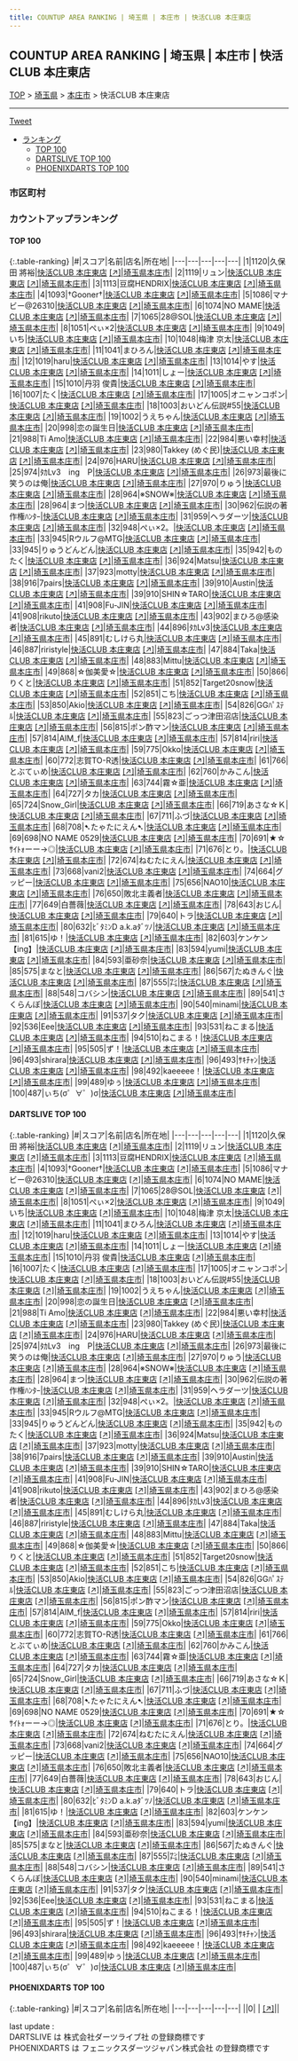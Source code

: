 ```yaml
---
title: COUNTUP AREA RANKING | 埼玉県 | 本庄市 | 快活CLUB 本庄東店
---
```

## COUNTUP AREA RANKING | 埼玉県 | 本庄市 | 快活CLUB 本庄東店

[TOP](/darts/rank/) > [埼玉県](/darts/rank/埼玉県/) > [本庄市](/darts/rank/埼玉県/本庄市/) > 快活CLUB 本庄東店

___

<a href="https://twitter.com/share?ref_src=twsrc%5Etfw" data-text="COUNTUP AREA RANKING | 埼玉県本庄市快活CLUB 本庄東店" class="twitter-share-button" data-hashtags="DARTSLIVE,PHOENIXDARTS,darts,ダーツ" data-show-count="false">Tweet</a>

* [ランキング](#カウントアップランキング)
    * [TOP 100](#top-100)
    * [DARTSLIVE TOP 100](#dartslive-top-100)
    * [PHOENIXDARTS TOP 100](#phoenixdarts-top-100)

### 市区町村

<ul>

</ul>

### カウントアップランキング

#### TOP 100



{:.table-ranking}
|#|スコア|名前|店名|所在地|
|---|---|---|---|---|
|1|1120|<span class="rank-name-dl">久保田 將裕</span>|<a href="/darts/rank/shops/b640e2c3a0dcc448fec1ae84bb28bd87.html">快活CLUB 本庄東店</a> <a href="https://search.dartslive.com/jp/shop/b640e2c3a0dcc448fec1ae84bb28bd87">[↗]</a>|<a href="/darts/rank/埼玉県/本庄市">埼玉県本庄市</a>|
|2|1119|<span class="rank-name-dl">リュン</span>|<a href="/darts/rank/shops/b640e2c3a0dcc448fec1ae84bb28bd87.html">快活CLUB 本庄東店</a> <a href="https://search.dartslive.com/jp/shop/b640e2c3a0dcc448fec1ae84bb28bd87">[↗]</a>|<a href="/darts/rank/埼玉県/本庄市">埼玉県本庄市</a>|
|3|1113|<span class="rank-name-dl">豆腐HENDRIX</span>|<a href="/darts/rank/shops/b640e2c3a0dcc448fec1ae84bb28bd87.html">快活CLUB 本庄東店</a> <a href="https://search.dartslive.com/jp/shop/b640e2c3a0dcc448fec1ae84bb28bd87">[↗]</a>|<a href="/darts/rank/埼玉県/本庄市">埼玉県本庄市</a>|
|4|1093|<span class="rank-name-dl">†Gooner†</span>|<a href="/darts/rank/shops/b640e2c3a0dcc448fec1ae84bb28bd87.html">快活CLUB 本庄東店</a> <a href="https://search.dartslive.com/jp/shop/b640e2c3a0dcc448fec1ae84bb28bd87">[↗]</a>|<a href="/darts/rank/埼玉県/本庄市">埼玉県本庄市</a>|
|5|1086|<span class="rank-name-dl">マナビー@26310</span>|<a href="/darts/rank/shops/b640e2c3a0dcc448fec1ae84bb28bd87.html">快活CLUB 本庄東店</a> <a href="https://search.dartslive.com/jp/shop/b640e2c3a0dcc448fec1ae84bb28bd87">[↗]</a>|<a href="/darts/rank/埼玉県/本庄市">埼玉県本庄市</a>|
|6|1074|<span class="rank-name-dl">NO MAME</span>|<a href="/darts/rank/shops/b640e2c3a0dcc448fec1ae84bb28bd87.html">快活CLUB 本庄東店</a> <a href="https://search.dartslive.com/jp/shop/b640e2c3a0dcc448fec1ae84bb28bd87">[↗]</a>|<a href="/darts/rank/埼玉県/本庄市">埼玉県本庄市</a>|
|7|1065|<span class="rank-name-dl">28@SOL</span>|<a href="/darts/rank/shops/b640e2c3a0dcc448fec1ae84bb28bd87.html">快活CLUB 本庄東店</a> <a href="https://search.dartslive.com/jp/shop/b640e2c3a0dcc448fec1ae84bb28bd87">[↗]</a>|<a href="/darts/rank/埼玉県/本庄市">埼玉県本庄市</a>|
|8|1051|<span class="rank-name-dl">ぺぃ×2</span>|<a href="/darts/rank/shops/b640e2c3a0dcc448fec1ae84bb28bd87.html">快活CLUB 本庄東店</a> <a href="https://search.dartslive.com/jp/shop/b640e2c3a0dcc448fec1ae84bb28bd87">[↗]</a>|<a href="/darts/rank/埼玉県/本庄市">埼玉県本庄市</a>|
|9|1049|<span class="rank-name-dl">いち</span>|<a href="/darts/rank/shops/b640e2c3a0dcc448fec1ae84bb28bd87.html">快活CLUB 本庄東店</a> <a href="https://search.dartslive.com/jp/shop/b640e2c3a0dcc448fec1ae84bb28bd87">[↗]</a>|<a href="/darts/rank/埼玉県/本庄市">埼玉県本庄市</a>|
|10|1048|<span class="rank-name-dl">梅津 京太</span>|<a href="/darts/rank/shops/b640e2c3a0dcc448fec1ae84bb28bd87.html">快活CLUB 本庄東店</a> <a href="https://search.dartslive.com/jp/shop/b640e2c3a0dcc448fec1ae84bb28bd87">[↗]</a>|<a href="/darts/rank/埼玉県/本庄市">埼玉県本庄市</a>|
|11|1041|<span class="rank-name-dl">まひろん</span>|<a href="/darts/rank/shops/b640e2c3a0dcc448fec1ae84bb28bd87.html">快活CLUB 本庄東店</a> <a href="https://search.dartslive.com/jp/shop/b640e2c3a0dcc448fec1ae84bb28bd87">[↗]</a>|<a href="/darts/rank/埼玉県/本庄市">埼玉県本庄市</a>|
|12|1019|<span class="rank-name-dl">haru</span>|<a href="/darts/rank/shops/b640e2c3a0dcc448fec1ae84bb28bd87.html">快活CLUB 本庄東店</a> <a href="https://search.dartslive.com/jp/shop/b640e2c3a0dcc448fec1ae84bb28bd87">[↗]</a>|<a href="/darts/rank/埼玉県/本庄市">埼玉県本庄市</a>|
|13|1014|<span class="rank-name-dl">やす</span>|<a href="/darts/rank/shops/b640e2c3a0dcc448fec1ae84bb28bd87.html">快活CLUB 本庄東店</a> <a href="https://search.dartslive.com/jp/shop/b640e2c3a0dcc448fec1ae84bb28bd87">[↗]</a>|<a href="/darts/rank/埼玉県/本庄市">埼玉県本庄市</a>|
|14|1011|<span class="rank-name-dl">しょー</span>|<a href="/darts/rank/shops/b640e2c3a0dcc448fec1ae84bb28bd87.html">快活CLUB 本庄東店</a> <a href="https://search.dartslive.com/jp/shop/b640e2c3a0dcc448fec1ae84bb28bd87">[↗]</a>|<a href="/darts/rank/埼玉県/本庄市">埼玉県本庄市</a>|
|15|1010|<span class="rank-name-dl">丹羽 俊貴</span>|<a href="/darts/rank/shops/b640e2c3a0dcc448fec1ae84bb28bd87.html">快活CLUB 本庄東店</a> <a href="https://search.dartslive.com/jp/shop/b640e2c3a0dcc448fec1ae84bb28bd87">[↗]</a>|<a href="/darts/rank/埼玉県/本庄市">埼玉県本庄市</a>|
|16|1007|<span class="rank-name-dl">たく</span>|<a href="/darts/rank/shops/b640e2c3a0dcc448fec1ae84bb28bd87.html">快活CLUB 本庄東店</a> <a href="https://search.dartslive.com/jp/shop/b640e2c3a0dcc448fec1ae84bb28bd87">[↗]</a>|<a href="/darts/rank/埼玉県/本庄市">埼玉県本庄市</a>|
|17|1005|<span class="rank-name-dl">オニャンコポン</span>|<a href="/darts/rank/shops/b640e2c3a0dcc448fec1ae84bb28bd87.html">快活CLUB 本庄東店</a> <a href="https://search.dartslive.com/jp/shop/b640e2c3a0dcc448fec1ae84bb28bd87">[↗]</a>|<a href="/darts/rank/埼玉県/本庄市">埼玉県本庄市</a>|
|18|1003|<span class="rank-name-dl">おいどん伝説#55</span>|<a href="/darts/rank/shops/b640e2c3a0dcc448fec1ae84bb28bd87.html">快活CLUB 本庄東店</a> <a href="https://search.dartslive.com/jp/shop/b640e2c3a0dcc448fec1ae84bb28bd87">[↗]</a>|<a href="/darts/rank/埼玉県/本庄市">埼玉県本庄市</a>|
|19|1002|<span class="rank-name-dl">うえちゃん</span>|<a href="/darts/rank/shops/b640e2c3a0dcc448fec1ae84bb28bd87.html">快活CLUB 本庄東店</a> <a href="https://search.dartslive.com/jp/shop/b640e2c3a0dcc448fec1ae84bb28bd87">[↗]</a>|<a href="/darts/rank/埼玉県/本庄市">埼玉県本庄市</a>|
|20|998|<span class="rank-name-dl">恋の誕生日</span>|<a href="/darts/rank/shops/b640e2c3a0dcc448fec1ae84bb28bd87.html">快活CLUB 本庄東店</a> <a href="https://search.dartslive.com/jp/shop/b640e2c3a0dcc448fec1ae84bb28bd87">[↗]</a>|<a href="/darts/rank/埼玉県/本庄市">埼玉県本庄市</a>|
|21|988|<span class="rank-name-dl">Ti Amo</span>|<a href="/darts/rank/shops/b640e2c3a0dcc448fec1ae84bb28bd87.html">快活CLUB 本庄東店</a> <a href="https://search.dartslive.com/jp/shop/b640e2c3a0dcc448fec1ae84bb28bd87">[↗]</a>|<a href="/darts/rank/埼玉県/本庄市">埼玉県本庄市</a>|
|22|984|<span class="rank-name-dl">悪い幸村</span>|<a href="/darts/rank/shops/b640e2c3a0dcc448fec1ae84bb28bd87.html">快活CLUB 本庄東店</a> <a href="https://search.dartslive.com/jp/shop/b640e2c3a0dcc448fec1ae84bb28bd87">[↗]</a>|<a href="/darts/rank/埼玉県/本庄市">埼玉県本庄市</a>|
|23|980|<span class="rank-name-dl">Takkey (めぐ民)</span>|<a href="/darts/rank/shops/b640e2c3a0dcc448fec1ae84bb28bd87.html">快活CLUB 本庄東店</a> <a href="https://search.dartslive.com/jp/shop/b640e2c3a0dcc448fec1ae84bb28bd87">[↗]</a>|<a href="/darts/rank/埼玉県/本庄市">埼玉県本庄市</a>|
|24|976|<span class="rank-name-dl">HARU</span>|<a href="/darts/rank/shops/b640e2c3a0dcc448fec1ae84bb28bd87.html">快活CLUB 本庄東店</a> <a href="https://search.dartslive.com/jp/shop/b640e2c3a0dcc448fec1ae84bb28bd87">[↗]</a>|<a href="/darts/rank/埼玉県/本庄市">埼玉県本庄市</a>|
|25|974|<span class="rank-name-dl">ﾀｶLv3　ing　P</span>|<a href="/darts/rank/shops/b640e2c3a0dcc448fec1ae84bb28bd87.html">快活CLUB 本庄東店</a> <a href="https://search.dartslive.com/jp/shop/b640e2c3a0dcc448fec1ae84bb28bd87">[↗]</a>|<a href="/darts/rank/埼玉県/本庄市">埼玉県本庄市</a>|
|26|973|<span class="rank-name-dl">最後に笑うのは俺</span>|<a href="/darts/rank/shops/b640e2c3a0dcc448fec1ae84bb28bd87.html">快活CLUB 本庄東店</a> <a href="https://search.dartslive.com/jp/shop/b640e2c3a0dcc448fec1ae84bb28bd87">[↗]</a>|<a href="/darts/rank/埼玉県/本庄市">埼玉県本庄市</a>|
|27|970|<span class="rank-name-dl">りゅう</span>|<a href="/darts/rank/shops/b640e2c3a0dcc448fec1ae84bb28bd87.html">快活CLUB 本庄東店</a> <a href="https://search.dartslive.com/jp/shop/b640e2c3a0dcc448fec1ae84bb28bd87">[↗]</a>|<a href="/darts/rank/埼玉県/本庄市">埼玉県本庄市</a>|
|28|964|<span class="rank-name-dl">※SNOW※</span>|<a href="/darts/rank/shops/b640e2c3a0dcc448fec1ae84bb28bd87.html">快活CLUB 本庄東店</a> <a href="https://search.dartslive.com/jp/shop/b640e2c3a0dcc448fec1ae84bb28bd87">[↗]</a>|<a href="/darts/rank/埼玉県/本庄市">埼玉県本庄市</a>|
|28|964|<span class="rank-name-dl">まつ</span>|<a href="/darts/rank/shops/b640e2c3a0dcc448fec1ae84bb28bd87.html">快活CLUB 本庄東店</a> <a href="https://search.dartslive.com/jp/shop/b640e2c3a0dcc448fec1ae84bb28bd87">[↗]</a>|<a href="/darts/rank/埼玉県/本庄市">埼玉県本庄市</a>|
|30|962|<span class="rank-name-dl">伝説の著作権ﾊﾝﾀｰ</span>|<a href="/darts/rank/shops/b640e2c3a0dcc448fec1ae84bb28bd87.html">快活CLUB 本庄東店</a> <a href="https://search.dartslive.com/jp/shop/b640e2c3a0dcc448fec1ae84bb28bd87">[↗]</a>|<a href="/darts/rank/埼玉県/本庄市">埼玉県本庄市</a>|
|31|959|<span class="rank-name-dl">ヘラダーツ</span>|<a href="/darts/rank/shops/b640e2c3a0dcc448fec1ae84bb28bd87.html">快活CLUB 本庄東店</a> <a href="https://search.dartslive.com/jp/shop/b640e2c3a0dcc448fec1ae84bb28bd87">[↗]</a>|<a href="/darts/rank/埼玉県/本庄市">埼玉県本庄市</a>|
|32|948|<span class="rank-name-dl">ぺぃ×2。</span>|<a href="/darts/rank/shops/b640e2c3a0dcc448fec1ae84bb28bd87.html">快活CLUB 本庄東店</a> <a href="https://search.dartslive.com/jp/shop/b640e2c3a0dcc448fec1ae84bb28bd87">[↗]</a>|<a href="/darts/rank/埼玉県/本庄市">埼玉県本庄市</a>|
|33|945|<span class="rank-name-dl">Rウルフ@MTG</span>|<a href="/darts/rank/shops/b640e2c3a0dcc448fec1ae84bb28bd87.html">快活CLUB 本庄東店</a> <a href="https://search.dartslive.com/jp/shop/b640e2c3a0dcc448fec1ae84bb28bd87">[↗]</a>|<a href="/darts/rank/埼玉県/本庄市">埼玉県本庄市</a>|
|33|945|<span class="rank-name-dl">りゅうどんどん</span>|<a href="/darts/rank/shops/b640e2c3a0dcc448fec1ae84bb28bd87.html">快活CLUB 本庄東店</a> <a href="https://search.dartslive.com/jp/shop/b640e2c3a0dcc448fec1ae84bb28bd87">[↗]</a>|<a href="/darts/rank/埼玉県/本庄市">埼玉県本庄市</a>|
|35|942|<span class="rank-name-dl">ものたく</span>|<a href="/darts/rank/shops/b640e2c3a0dcc448fec1ae84bb28bd87.html">快活CLUB 本庄東店</a> <a href="https://search.dartslive.com/jp/shop/b640e2c3a0dcc448fec1ae84bb28bd87">[↗]</a>|<a href="/darts/rank/埼玉県/本庄市">埼玉県本庄市</a>|
|36|924|<span class="rank-name-dl">Matsu</span>|<a href="/darts/rank/shops/b640e2c3a0dcc448fec1ae84bb28bd87.html">快活CLUB 本庄東店</a> <a href="https://search.dartslive.com/jp/shop/b640e2c3a0dcc448fec1ae84bb28bd87">[↗]</a>|<a href="/darts/rank/埼玉県/本庄市">埼玉県本庄市</a>|
|37|923|<span class="rank-name-dl">motty</span>|<a href="/darts/rank/shops/b640e2c3a0dcc448fec1ae84bb28bd87.html">快活CLUB 本庄東店</a> <a href="https://search.dartslive.com/jp/shop/b640e2c3a0dcc448fec1ae84bb28bd87">[↗]</a>|<a href="/darts/rank/埼玉県/本庄市">埼玉県本庄市</a>|
|38|916|<span class="rank-name-dl">7pairs</span>|<a href="/darts/rank/shops/b640e2c3a0dcc448fec1ae84bb28bd87.html">快活CLUB 本庄東店</a> <a href="https://search.dartslive.com/jp/shop/b640e2c3a0dcc448fec1ae84bb28bd87">[↗]</a>|<a href="/darts/rank/埼玉県/本庄市">埼玉県本庄市</a>|
|39|910|<span class="rank-name-dl">Austin</span>|<a href="/darts/rank/shops/b640e2c3a0dcc448fec1ae84bb28bd87.html">快活CLUB 本庄東店</a> <a href="https://search.dartslive.com/jp/shop/b640e2c3a0dcc448fec1ae84bb28bd87">[↗]</a>|<a href="/darts/rank/埼玉県/本庄市">埼玉県本庄市</a>|
|39|910|<span class="rank-name-dl">SHIN☆TARO</span>|<a href="/darts/rank/shops/b640e2c3a0dcc448fec1ae84bb28bd87.html">快活CLUB 本庄東店</a> <a href="https://search.dartslive.com/jp/shop/b640e2c3a0dcc448fec1ae84bb28bd87">[↗]</a>|<a href="/darts/rank/埼玉県/本庄市">埼玉県本庄市</a>|
|41|908|<span class="rank-name-dl">Fu-JIN</span>|<a href="/darts/rank/shops/b640e2c3a0dcc448fec1ae84bb28bd87.html">快活CLUB 本庄東店</a> <a href="https://search.dartslive.com/jp/shop/b640e2c3a0dcc448fec1ae84bb28bd87">[↗]</a>|<a href="/darts/rank/埼玉県/本庄市">埼玉県本庄市</a>|
|41|908|<span class="rank-name-dl">rikuto</span>|<a href="/darts/rank/shops/b640e2c3a0dcc448fec1ae84bb28bd87.html">快活CLUB 本庄東店</a> <a href="https://search.dartslive.com/jp/shop/b640e2c3a0dcc448fec1ae84bb28bd87">[↗]</a>|<a href="/darts/rank/埼玉県/本庄市">埼玉県本庄市</a>|
|43|902|<span class="rank-name-dl">まひろ@感染者</span>|<a href="/darts/rank/shops/b640e2c3a0dcc448fec1ae84bb28bd87.html">快活CLUB 本庄東店</a> <a href="https://search.dartslive.com/jp/shop/b640e2c3a0dcc448fec1ae84bb28bd87">[↗]</a>|<a href="/darts/rank/埼玉県/本庄市">埼玉県本庄市</a>|
|44|896|<span class="rank-name-dl">ﾀｶLv3</span>|<a href="/darts/rank/shops/b640e2c3a0dcc448fec1ae84bb28bd87.html">快活CLUB 本庄東店</a> <a href="https://search.dartslive.com/jp/shop/b640e2c3a0dcc448fec1ae84bb28bd87">[↗]</a>|<a href="/darts/rank/埼玉県/本庄市">埼玉県本庄市</a>|
|45|891|<span class="rank-name-dl">むしけら丸</span>|<a href="/darts/rank/shops/b640e2c3a0dcc448fec1ae84bb28bd87.html">快活CLUB 本庄東店</a> <a href="https://search.dartslive.com/jp/shop/b640e2c3a0dcc448fec1ae84bb28bd87">[↗]</a>|<a href="/darts/rank/埼玉県/本庄市">埼玉県本庄市</a>|
|46|887|<span class="rank-name-dl">riristyle</span>|<a href="/darts/rank/shops/b640e2c3a0dcc448fec1ae84bb28bd87.html">快活CLUB 本庄東店</a> <a href="https://search.dartslive.com/jp/shop/b640e2c3a0dcc448fec1ae84bb28bd87">[↗]</a>|<a href="/darts/rank/埼玉県/本庄市">埼玉県本庄市</a>|
|47|884|<span class="rank-name-dl">Taka</span>|<a href="/darts/rank/shops/b640e2c3a0dcc448fec1ae84bb28bd87.html">快活CLUB 本庄東店</a> <a href="https://search.dartslive.com/jp/shop/b640e2c3a0dcc448fec1ae84bb28bd87">[↗]</a>|<a href="/darts/rank/埼玉県/本庄市">埼玉県本庄市</a>|
|48|883|<span class="rank-name-dl">Mittu</span>|<a href="/darts/rank/shops/b640e2c3a0dcc448fec1ae84bb28bd87.html">快活CLUB 本庄東店</a> <a href="https://search.dartslive.com/jp/shop/b640e2c3a0dcc448fec1ae84bb28bd87">[↗]</a>|<a href="/darts/rank/埼玉県/本庄市">埼玉県本庄市</a>|
|49|868|<span class="rank-name-dl">☆伽美愛☆</span>|<a href="/darts/rank/shops/b640e2c3a0dcc448fec1ae84bb28bd87.html">快活CLUB 本庄東店</a> <a href="https://search.dartslive.com/jp/shop/b640e2c3a0dcc448fec1ae84bb28bd87">[↗]</a>|<a href="/darts/rank/埼玉県/本庄市">埼玉県本庄市</a>|
|50|866|<span class="rank-name-dl">りくと</span>|<a href="/darts/rank/shops/b640e2c3a0dcc448fec1ae84bb28bd87.html">快活CLUB 本庄東店</a> <a href="https://search.dartslive.com/jp/shop/b640e2c3a0dcc448fec1ae84bb28bd87">[↗]</a>|<a href="/darts/rank/埼玉県/本庄市">埼玉県本庄市</a>|
|51|852|<span class="rank-name-dl">Target20snow</span>|<a href="/darts/rank/shops/b640e2c3a0dcc448fec1ae84bb28bd87.html">快活CLUB 本庄東店</a> <a href="https://search.dartslive.com/jp/shop/b640e2c3a0dcc448fec1ae84bb28bd87">[↗]</a>|<a href="/darts/rank/埼玉県/本庄市">埼玉県本庄市</a>|
|52|851|<span class="rank-name-dl">こち</span>|<a href="/darts/rank/shops/b640e2c3a0dcc448fec1ae84bb28bd87.html">快活CLUB 本庄東店</a> <a href="https://search.dartslive.com/jp/shop/b640e2c3a0dcc448fec1ae84bb28bd87">[↗]</a>|<a href="/darts/rank/埼玉県/本庄市">埼玉県本庄市</a>|
|53|850|<span class="rank-name-dl">Akio</span>|<a href="/darts/rank/shops/b640e2c3a0dcc448fec1ae84bb28bd87.html">快活CLUB 本庄東店</a> <a href="https://search.dartslive.com/jp/shop/b640e2c3a0dcc448fec1ae84bb28bd87">[↗]</a>|<a href="/darts/rank/埼玉県/本庄市">埼玉県本庄市</a>|
|54|826|<span class="rank-name-dl">GGﾊﾟｽﾃﾙ</span>|<a href="/darts/rank/shops/b640e2c3a0dcc448fec1ae84bb28bd87.html">快活CLUB 本庄東店</a> <a href="https://search.dartslive.com/jp/shop/b640e2c3a0dcc448fec1ae84bb28bd87">[↗]</a>|<a href="/darts/rank/埼玉県/本庄市">埼玉県本庄市</a>|
|55|823|<span class="rank-name-dl">ごっつ津田沼店</span>|<a href="/darts/rank/shops/b640e2c3a0dcc448fec1ae84bb28bd87.html">快活CLUB 本庄東店</a> <a href="https://search.dartslive.com/jp/shop/b640e2c3a0dcc448fec1ae84bb28bd87">[↗]</a>|<a href="/darts/rank/埼玉県/本庄市">埼玉県本庄市</a>|
|56|815|<span class="rank-name-dl">ポン酢マン</span>|<a href="/darts/rank/shops/b640e2c3a0dcc448fec1ae84bb28bd87.html">快活CLUB 本庄東店</a> <a href="https://search.dartslive.com/jp/shop/b640e2c3a0dcc448fec1ae84bb28bd87">[↗]</a>|<a href="/darts/rank/埼玉県/本庄市">埼玉県本庄市</a>|
|57|814|<span class="rank-name-dl">AIM_f</span>|<a href="/darts/rank/shops/b640e2c3a0dcc448fec1ae84bb28bd87.html">快活CLUB 本庄東店</a> <a href="https://search.dartslive.com/jp/shop/b640e2c3a0dcc448fec1ae84bb28bd87">[↗]</a>|<a href="/darts/rank/埼玉県/本庄市">埼玉県本庄市</a>|
|57|814|<span class="rank-name-dl">riri</span>|<a href="/darts/rank/shops/b640e2c3a0dcc448fec1ae84bb28bd87.html">快活CLUB 本庄東店</a> <a href="https://search.dartslive.com/jp/shop/b640e2c3a0dcc448fec1ae84bb28bd87">[↗]</a>|<a href="/darts/rank/埼玉県/本庄市">埼玉県本庄市</a>|
|59|775|<span class="rank-name-dl">Okko</span>|<a href="/darts/rank/shops/b640e2c3a0dcc448fec1ae84bb28bd87.html">快活CLUB 本庄東店</a> <a href="https://search.dartslive.com/jp/shop/b640e2c3a0dcc448fec1ae84bb28bd87">[↗]</a>|<a href="/darts/rank/埼玉県/本庄市">埼玉県本庄市</a>|
|60|772|<span class="rank-name-dl">志賀TO-R透</span>|<a href="/darts/rank/shops/b640e2c3a0dcc448fec1ae84bb28bd87.html">快活CLUB 本庄東店</a> <a href="https://search.dartslive.com/jp/shop/b640e2c3a0dcc448fec1ae84bb28bd87">[↗]</a>|<a href="/darts/rank/埼玉県/本庄市">埼玉県本庄市</a>|
|61|766|<span class="rank-name-dl">とぶてぃめ</span>|<a href="/darts/rank/shops/b640e2c3a0dcc448fec1ae84bb28bd87.html">快活CLUB 本庄東店</a> <a href="https://search.dartslive.com/jp/shop/b640e2c3a0dcc448fec1ae84bb28bd87">[↗]</a>|<a href="/darts/rank/埼玉県/本庄市">埼玉県本庄市</a>|
|62|760|<span class="rank-name-dl">かみこん</span>|<a href="/darts/rank/shops/b640e2c3a0dcc448fec1ae84bb28bd87.html">快活CLUB 本庄東店</a> <a href="https://search.dartslive.com/jp/shop/b640e2c3a0dcc448fec1ae84bb28bd87">[↗]</a>|<a href="/darts/rank/埼玉県/本庄市">埼玉県本庄市</a>|
|63|744|<span class="rank-name-dl">霧☆亜</span>|<a href="/darts/rank/shops/b640e2c3a0dcc448fec1ae84bb28bd87.html">快活CLUB 本庄東店</a> <a href="https://search.dartslive.com/jp/shop/b640e2c3a0dcc448fec1ae84bb28bd87">[↗]</a>|<a href="/darts/rank/埼玉県/本庄市">埼玉県本庄市</a>|
|64|727|<span class="rank-name-dl">タカ</span>|<a href="/darts/rank/shops/b640e2c3a0dcc448fec1ae84bb28bd87.html">快活CLUB 本庄東店</a> <a href="https://search.dartslive.com/jp/shop/b640e2c3a0dcc448fec1ae84bb28bd87">[↗]</a>|<a href="/darts/rank/埼玉県/本庄市">埼玉県本庄市</a>|
|65|724|<span class="rank-name-dl">Snow_Girl</span>|<a href="/darts/rank/shops/b640e2c3a0dcc448fec1ae84bb28bd87.html">快活CLUB 本庄東店</a> <a href="https://search.dartslive.com/jp/shop/b640e2c3a0dcc448fec1ae84bb28bd87">[↗]</a>|<a href="/darts/rank/埼玉県/本庄市">埼玉県本庄市</a>|
|66|719|<span class="rank-name-dl">あさな☆Ｋ</span>|<a href="/darts/rank/shops/b640e2c3a0dcc448fec1ae84bb28bd87.html">快活CLUB 本庄東店</a> <a href="https://search.dartslive.com/jp/shop/b640e2c3a0dcc448fec1ae84bb28bd87">[↗]</a>|<a href="/darts/rank/埼玉県/本庄市">埼玉県本庄市</a>|
|67|711|<span class="rank-name-dl">ふづ</span>|<a href="/darts/rank/shops/b640e2c3a0dcc448fec1ae84bb28bd87.html">快活CLUB 本庄東店</a> <a href="https://search.dartslive.com/jp/shop/b640e2c3a0dcc448fec1ae84bb28bd87">[↗]</a>|<a href="/darts/rank/埼玉県/本庄市">埼玉県本庄市</a>|
|68|708|<span class="rank-name-dl">➷たゃたにえん➷</span>|<a href="/darts/rank/shops/b640e2c3a0dcc448fec1ae84bb28bd87.html">快活CLUB 本庄東店</a> <a href="https://search.dartslive.com/jp/shop/b640e2c3a0dcc448fec1ae84bb28bd87">[↗]</a>|<a href="/darts/rank/埼玉県/本庄市">埼玉県本庄市</a>|
|69|698|<span class="rank-name-dl">NO NAME 0529</span>|<a href="/darts/rank/shops/b640e2c3a0dcc448fec1ae84bb28bd87.html">快活CLUB 本庄東店</a> <a href="https://search.dartslive.com/jp/shop/b640e2c3a0dcc448fec1ae84bb28bd87">[↗]</a>|<a href="/darts/rank/埼玉県/本庄市">埼玉県本庄市</a>|
|70|691|<span class="rank-name-dl">★☆ｻｲﾄｫーー→◎</span>|<a href="/darts/rank/shops/b640e2c3a0dcc448fec1ae84bb28bd87.html">快活CLUB 本庄東店</a> <a href="https://search.dartslive.com/jp/shop/b640e2c3a0dcc448fec1ae84bb28bd87">[↗]</a>|<a href="/darts/rank/埼玉県/本庄市">埼玉県本庄市</a>|
|71|676|<span class="rank-name-dl">とり。</span>|<a href="/darts/rank/shops/b640e2c3a0dcc448fec1ae84bb28bd87.html">快活CLUB 本庄東店</a> <a href="https://search.dartslive.com/jp/shop/b640e2c3a0dcc448fec1ae84bb28bd87">[↗]</a>|<a href="/darts/rank/埼玉県/本庄市">埼玉県本庄市</a>|
|72|674|<span class="rank-name-dl">ねむたにえん</span>|<a href="/darts/rank/shops/b640e2c3a0dcc448fec1ae84bb28bd87.html">快活CLUB 本庄東店</a> <a href="https://search.dartslive.com/jp/shop/b640e2c3a0dcc448fec1ae84bb28bd87">[↗]</a>|<a href="/darts/rank/埼玉県/本庄市">埼玉県本庄市</a>|
|73|668|<span class="rank-name-dl">vani2</span>|<a href="/darts/rank/shops/b640e2c3a0dcc448fec1ae84bb28bd87.html">快活CLUB 本庄東店</a> <a href="https://search.dartslive.com/jp/shop/b640e2c3a0dcc448fec1ae84bb28bd87">[↗]</a>|<a href="/darts/rank/埼玉県/本庄市">埼玉県本庄市</a>|
|74|664|<span class="rank-name-dl">グッピー</span>|<a href="/darts/rank/shops/b640e2c3a0dcc448fec1ae84bb28bd87.html">快活CLUB 本庄東店</a> <a href="https://search.dartslive.com/jp/shop/b640e2c3a0dcc448fec1ae84bb28bd87">[↗]</a>|<a href="/darts/rank/埼玉県/本庄市">埼玉県本庄市</a>|
|75|656|<span class="rank-name-dl">NAO10</span>|<a href="/darts/rank/shops/b640e2c3a0dcc448fec1ae84bb28bd87.html">快活CLUB 本庄東店</a> <a href="https://search.dartslive.com/jp/shop/b640e2c3a0dcc448fec1ae84bb28bd87">[↗]</a>|<a href="/darts/rank/埼玉県/本庄市">埼玉県本庄市</a>|
|76|650|<span class="rank-name-dl">敗北主義者</span>|<a href="/darts/rank/shops/b640e2c3a0dcc448fec1ae84bb28bd87.html">快活CLUB 本庄東店</a> <a href="https://search.dartslive.com/jp/shop/b640e2c3a0dcc448fec1ae84bb28bd87">[↗]</a>|<a href="/darts/rank/埼玉県/本庄市">埼玉県本庄市</a>|
|77|649|<span class="rank-name-dl">白薔薇</span>|<a href="/darts/rank/shops/b640e2c3a0dcc448fec1ae84bb28bd87.html">快活CLUB 本庄東店</a> <a href="https://search.dartslive.com/jp/shop/b640e2c3a0dcc448fec1ae84bb28bd87">[↗]</a>|<a href="/darts/rank/埼玉県/本庄市">埼玉県本庄市</a>|
|78|643|<span class="rank-name-dl">おじん</span>|<a href="/darts/rank/shops/b640e2c3a0dcc448fec1ae84bb28bd87.html">快活CLUB 本庄東店</a> <a href="https://search.dartslive.com/jp/shop/b640e2c3a0dcc448fec1ae84bb28bd87">[↗]</a>|<a href="/darts/rank/埼玉県/本庄市">埼玉県本庄市</a>|
|79|640|<span class="rank-name-dl">トラ</span>|<a href="/darts/rank/shops/b640e2c3a0dcc448fec1ae84bb28bd87.html">快活CLUB 本庄東店</a> <a href="https://search.dartslive.com/jp/shop/b640e2c3a0dcc448fec1ae84bb28bd87">[↗]</a>|<a href="/darts/rank/埼玉県/本庄市">埼玉県本庄市</a>|
|80|632|<span class="rank-name-dl">ﾋﾞﾀﾐﾝD a.k.aﾀﾞﾂﾉ</span>|<a href="/darts/rank/shops/b640e2c3a0dcc448fec1ae84bb28bd87.html">快活CLUB 本庄東店</a> <a href="https://search.dartslive.com/jp/shop/b640e2c3a0dcc448fec1ae84bb28bd87">[↗]</a>|<a href="/darts/rank/埼玉県/本庄市">埼玉県本庄市</a>|
|81|615|<span class="rank-name-dl">ゆ！</span>|<a href="/darts/rank/shops/b640e2c3a0dcc448fec1ae84bb28bd87.html">快活CLUB 本庄東店</a> <a href="https://search.dartslive.com/jp/shop/b640e2c3a0dcc448fec1ae84bb28bd87">[↗]</a>|<a href="/darts/rank/埼玉県/本庄市">埼玉県本庄市</a>|
|82|603|<span class="rank-name-dl">ケンケン【ing】</span>|<a href="/darts/rank/shops/b640e2c3a0dcc448fec1ae84bb28bd87.html">快活CLUB 本庄東店</a> <a href="https://search.dartslive.com/jp/shop/b640e2c3a0dcc448fec1ae84bb28bd87">[↗]</a>|<a href="/darts/rank/埼玉県/本庄市">埼玉県本庄市</a>|
|83|594|<span class="rank-name-dl">yumi</span>|<a href="/darts/rank/shops/b640e2c3a0dcc448fec1ae84bb28bd87.html">快活CLUB 本庄東店</a> <a href="https://search.dartslive.com/jp/shop/b640e2c3a0dcc448fec1ae84bb28bd87">[↗]</a>|<a href="/darts/rank/埼玉県/本庄市">埼玉県本庄市</a>|
|84|593|<span class="rank-name-dl">亜砂奈</span>|<a href="/darts/rank/shops/b640e2c3a0dcc448fec1ae84bb28bd87.html">快活CLUB 本庄東店</a> <a href="https://search.dartslive.com/jp/shop/b640e2c3a0dcc448fec1ae84bb28bd87">[↗]</a>|<a href="/darts/rank/埼玉県/本庄市">埼玉県本庄市</a>|
|85|575|<span class="rank-name-dl">まなと</span>|<a href="/darts/rank/shops/b640e2c3a0dcc448fec1ae84bb28bd87.html">快活CLUB 本庄東店</a> <a href="https://search.dartslive.com/jp/shop/b640e2c3a0dcc448fec1ae84bb28bd87">[↗]</a>|<a href="/darts/rank/埼玉県/本庄市">埼玉県本庄市</a>|
|86|567|<span class="rank-name-dl">たぬきんぐ</span>|<a href="/darts/rank/shops/b640e2c3a0dcc448fec1ae84bb28bd87.html">快活CLUB 本庄東店</a> <a href="https://search.dartslive.com/jp/shop/b640e2c3a0dcc448fec1ae84bb28bd87">[↗]</a>|<a href="/darts/rank/埼玉県/本庄市">埼玉県本庄市</a>|
|87|555|<span class="rank-name-dl">㌠</span>|<a href="/darts/rank/shops/b640e2c3a0dcc448fec1ae84bb28bd87.html">快活CLUB 本庄東店</a> <a href="https://search.dartslive.com/jp/shop/b640e2c3a0dcc448fec1ae84bb28bd87">[↗]</a>|<a href="/darts/rank/埼玉県/本庄市">埼玉県本庄市</a>|
|88|548|<span class="rank-name-dl">コバシン</span>|<a href="/darts/rank/shops/b640e2c3a0dcc448fec1ae84bb28bd87.html">快活CLUB 本庄東店</a> <a href="https://search.dartslive.com/jp/shop/b640e2c3a0dcc448fec1ae84bb28bd87">[↗]</a>|<a href="/darts/rank/埼玉県/本庄市">埼玉県本庄市</a>|
|89|541|<span class="rank-name-dl">さくらんぼ</span>|<a href="/darts/rank/shops/b640e2c3a0dcc448fec1ae84bb28bd87.html">快活CLUB 本庄東店</a> <a href="https://search.dartslive.com/jp/shop/b640e2c3a0dcc448fec1ae84bb28bd87">[↗]</a>|<a href="/darts/rank/埼玉県/本庄市">埼玉県本庄市</a>|
|90|540|<span class="rank-name-dl">minami</span>|<a href="/darts/rank/shops/b640e2c3a0dcc448fec1ae84bb28bd87.html">快活CLUB 本庄東店</a> <a href="https://search.dartslive.com/jp/shop/b640e2c3a0dcc448fec1ae84bb28bd87">[↗]</a>|<a href="/darts/rank/埼玉県/本庄市">埼玉県本庄市</a>|
|91|537|<span class="rank-name-dl">タク</span>|<a href="/darts/rank/shops/b640e2c3a0dcc448fec1ae84bb28bd87.html">快活CLUB 本庄東店</a> <a href="https://search.dartslive.com/jp/shop/b640e2c3a0dcc448fec1ae84bb28bd87">[↗]</a>|<a href="/darts/rank/埼玉県/本庄市">埼玉県本庄市</a>|
|92|536|<span class="rank-name-dl">Eee</span>|<a href="/darts/rank/shops/b640e2c3a0dcc448fec1ae84bb28bd87.html">快活CLUB 本庄東店</a> <a href="https://search.dartslive.com/jp/shop/b640e2c3a0dcc448fec1ae84bb28bd87">[↗]</a>|<a href="/darts/rank/埼玉県/本庄市">埼玉県本庄市</a>|
|93|531|<span class="rank-name-dl">ねこまる</span>|<a href="/darts/rank/shops/b640e2c3a0dcc448fec1ae84bb28bd87.html">快活CLUB 本庄東店</a> <a href="https://search.dartslive.com/jp/shop/b640e2c3a0dcc448fec1ae84bb28bd87">[↗]</a>|<a href="/darts/rank/埼玉県/本庄市">埼玉県本庄市</a>|
|94|510|<span class="rank-name-dl">ねこまる！</span>|<a href="/darts/rank/shops/b640e2c3a0dcc448fec1ae84bb28bd87.html">快活CLUB 本庄東店</a> <a href="https://search.dartslive.com/jp/shop/b640e2c3a0dcc448fec1ae84bb28bd87">[↗]</a>|<a href="/darts/rank/埼玉県/本庄市">埼玉県本庄市</a>|
|95|505|<span class="rank-name-dl">ず！</span>|<a href="/darts/rank/shops/b640e2c3a0dcc448fec1ae84bb28bd87.html">快活CLUB 本庄東店</a> <a href="https://search.dartslive.com/jp/shop/b640e2c3a0dcc448fec1ae84bb28bd87">[↗]</a>|<a href="/darts/rank/埼玉県/本庄市">埼玉県本庄市</a>|
|96|493|<span class="rank-name-dl">shirara</span>|<a href="/darts/rank/shops/b640e2c3a0dcc448fec1ae84bb28bd87.html">快活CLUB 本庄東店</a> <a href="https://search.dartslive.com/jp/shop/b640e2c3a0dcc448fec1ae84bb28bd87">[↗]</a>|<a href="/darts/rank/埼玉県/本庄市">埼玉県本庄市</a>|
|96|493|<span class="rank-name-dl">ｻｷﾁｬﾝ</span>|<a href="/darts/rank/shops/b640e2c3a0dcc448fec1ae84bb28bd87.html">快活CLUB 本庄東店</a> <a href="https://search.dartslive.com/jp/shop/b640e2c3a0dcc448fec1ae84bb28bd87">[↗]</a>|<a href="/darts/rank/埼玉県/本庄市">埼玉県本庄市</a>|
|98|492|<span class="rank-name-dl">kaeeeee！</span>|<a href="/darts/rank/shops/b640e2c3a0dcc448fec1ae84bb28bd87.html">快活CLUB 本庄東店</a> <a href="https://search.dartslive.com/jp/shop/b640e2c3a0dcc448fec1ae84bb28bd87">[↗]</a>|<a href="/darts/rank/埼玉県/本庄市">埼玉県本庄市</a>|
|99|489|<span class="rank-name-dl">ゆぅ</span>|<a href="/darts/rank/shops/b640e2c3a0dcc448fec1ae84bb28bd87.html">快活CLUB 本庄東店</a> <a href="https://search.dartslive.com/jp/shop/b640e2c3a0dcc448fec1ae84bb28bd87">[↗]</a>|<a href="/darts/rank/埼玉県/本庄市">埼玉県本庄市</a>|
|100|487|<span class="rank-name-dl">ぃち(σ゜∀゜)σ</span>|<a href="/darts/rank/shops/b640e2c3a0dcc448fec1ae84bb28bd87.html">快活CLUB 本庄東店</a> <a href="https://search.dartslive.com/jp/shop/b640e2c3a0dcc448fec1ae84bb28bd87">[↗]</a>|<a href="/darts/rank/埼玉県/本庄市">埼玉県本庄市</a>|


#### DARTSLIVE TOP 100



{:.table-ranking}
|#|スコア|名前|店名|所在地|
|---|---|---|---|---|
|1|1120|<span class="rank-name-dl">久保田 將裕</span>|<a href="/darts/rank/shops/b640e2c3a0dcc448fec1ae84bb28bd87.html">快活CLUB 本庄東店</a> <a href="https://search.dartslive.com/jp/shop/b640e2c3a0dcc448fec1ae84bb28bd87">[↗]</a>|<a href="/darts/rank/埼玉県/本庄市">埼玉県本庄市</a>|
|2|1119|<span class="rank-name-dl">リュン</span>|<a href="/darts/rank/shops/b640e2c3a0dcc448fec1ae84bb28bd87.html">快活CLUB 本庄東店</a> <a href="https://search.dartslive.com/jp/shop/b640e2c3a0dcc448fec1ae84bb28bd87">[↗]</a>|<a href="/darts/rank/埼玉県/本庄市">埼玉県本庄市</a>|
|3|1113|<span class="rank-name-dl">豆腐HENDRIX</span>|<a href="/darts/rank/shops/b640e2c3a0dcc448fec1ae84bb28bd87.html">快活CLUB 本庄東店</a> <a href="https://search.dartslive.com/jp/shop/b640e2c3a0dcc448fec1ae84bb28bd87">[↗]</a>|<a href="/darts/rank/埼玉県/本庄市">埼玉県本庄市</a>|
|4|1093|<span class="rank-name-dl">†Gooner†</span>|<a href="/darts/rank/shops/b640e2c3a0dcc448fec1ae84bb28bd87.html">快活CLUB 本庄東店</a> <a href="https://search.dartslive.com/jp/shop/b640e2c3a0dcc448fec1ae84bb28bd87">[↗]</a>|<a href="/darts/rank/埼玉県/本庄市">埼玉県本庄市</a>|
|5|1086|<span class="rank-name-dl">マナビー@26310</span>|<a href="/darts/rank/shops/b640e2c3a0dcc448fec1ae84bb28bd87.html">快活CLUB 本庄東店</a> <a href="https://search.dartslive.com/jp/shop/b640e2c3a0dcc448fec1ae84bb28bd87">[↗]</a>|<a href="/darts/rank/埼玉県/本庄市">埼玉県本庄市</a>|
|6|1074|<span class="rank-name-dl">NO MAME</span>|<a href="/darts/rank/shops/b640e2c3a0dcc448fec1ae84bb28bd87.html">快活CLUB 本庄東店</a> <a href="https://search.dartslive.com/jp/shop/b640e2c3a0dcc448fec1ae84bb28bd87">[↗]</a>|<a href="/darts/rank/埼玉県/本庄市">埼玉県本庄市</a>|
|7|1065|<span class="rank-name-dl">28@SOL</span>|<a href="/darts/rank/shops/b640e2c3a0dcc448fec1ae84bb28bd87.html">快活CLUB 本庄東店</a> <a href="https://search.dartslive.com/jp/shop/b640e2c3a0dcc448fec1ae84bb28bd87">[↗]</a>|<a href="/darts/rank/埼玉県/本庄市">埼玉県本庄市</a>|
|8|1051|<span class="rank-name-dl">ぺぃ×2</span>|<a href="/darts/rank/shops/b640e2c3a0dcc448fec1ae84bb28bd87.html">快活CLUB 本庄東店</a> <a href="https://search.dartslive.com/jp/shop/b640e2c3a0dcc448fec1ae84bb28bd87">[↗]</a>|<a href="/darts/rank/埼玉県/本庄市">埼玉県本庄市</a>|
|9|1049|<span class="rank-name-dl">いち</span>|<a href="/darts/rank/shops/b640e2c3a0dcc448fec1ae84bb28bd87.html">快活CLUB 本庄東店</a> <a href="https://search.dartslive.com/jp/shop/b640e2c3a0dcc448fec1ae84bb28bd87">[↗]</a>|<a href="/darts/rank/埼玉県/本庄市">埼玉県本庄市</a>|
|10|1048|<span class="rank-name-dl">梅津 京太</span>|<a href="/darts/rank/shops/b640e2c3a0dcc448fec1ae84bb28bd87.html">快活CLUB 本庄東店</a> <a href="https://search.dartslive.com/jp/shop/b640e2c3a0dcc448fec1ae84bb28bd87">[↗]</a>|<a href="/darts/rank/埼玉県/本庄市">埼玉県本庄市</a>|
|11|1041|<span class="rank-name-dl">まひろん</span>|<a href="/darts/rank/shops/b640e2c3a0dcc448fec1ae84bb28bd87.html">快活CLUB 本庄東店</a> <a href="https://search.dartslive.com/jp/shop/b640e2c3a0dcc448fec1ae84bb28bd87">[↗]</a>|<a href="/darts/rank/埼玉県/本庄市">埼玉県本庄市</a>|
|12|1019|<span class="rank-name-dl">haru</span>|<a href="/darts/rank/shops/b640e2c3a0dcc448fec1ae84bb28bd87.html">快活CLUB 本庄東店</a> <a href="https://search.dartslive.com/jp/shop/b640e2c3a0dcc448fec1ae84bb28bd87">[↗]</a>|<a href="/darts/rank/埼玉県/本庄市">埼玉県本庄市</a>|
|13|1014|<span class="rank-name-dl">やす</span>|<a href="/darts/rank/shops/b640e2c3a0dcc448fec1ae84bb28bd87.html">快活CLUB 本庄東店</a> <a href="https://search.dartslive.com/jp/shop/b640e2c3a0dcc448fec1ae84bb28bd87">[↗]</a>|<a href="/darts/rank/埼玉県/本庄市">埼玉県本庄市</a>|
|14|1011|<span class="rank-name-dl">しょー</span>|<a href="/darts/rank/shops/b640e2c3a0dcc448fec1ae84bb28bd87.html">快活CLUB 本庄東店</a> <a href="https://search.dartslive.com/jp/shop/b640e2c3a0dcc448fec1ae84bb28bd87">[↗]</a>|<a href="/darts/rank/埼玉県/本庄市">埼玉県本庄市</a>|
|15|1010|<span class="rank-name-dl">丹羽 俊貴</span>|<a href="/darts/rank/shops/b640e2c3a0dcc448fec1ae84bb28bd87.html">快活CLUB 本庄東店</a> <a href="https://search.dartslive.com/jp/shop/b640e2c3a0dcc448fec1ae84bb28bd87">[↗]</a>|<a href="/darts/rank/埼玉県/本庄市">埼玉県本庄市</a>|
|16|1007|<span class="rank-name-dl">たく</span>|<a href="/darts/rank/shops/b640e2c3a0dcc448fec1ae84bb28bd87.html">快活CLUB 本庄東店</a> <a href="https://search.dartslive.com/jp/shop/b640e2c3a0dcc448fec1ae84bb28bd87">[↗]</a>|<a href="/darts/rank/埼玉県/本庄市">埼玉県本庄市</a>|
|17|1005|<span class="rank-name-dl">オニャンコポン</span>|<a href="/darts/rank/shops/b640e2c3a0dcc448fec1ae84bb28bd87.html">快活CLUB 本庄東店</a> <a href="https://search.dartslive.com/jp/shop/b640e2c3a0dcc448fec1ae84bb28bd87">[↗]</a>|<a href="/darts/rank/埼玉県/本庄市">埼玉県本庄市</a>|
|18|1003|<span class="rank-name-dl">おいどん伝説#55</span>|<a href="/darts/rank/shops/b640e2c3a0dcc448fec1ae84bb28bd87.html">快活CLUB 本庄東店</a> <a href="https://search.dartslive.com/jp/shop/b640e2c3a0dcc448fec1ae84bb28bd87">[↗]</a>|<a href="/darts/rank/埼玉県/本庄市">埼玉県本庄市</a>|
|19|1002|<span class="rank-name-dl">うえちゃん</span>|<a href="/darts/rank/shops/b640e2c3a0dcc448fec1ae84bb28bd87.html">快活CLUB 本庄東店</a> <a href="https://search.dartslive.com/jp/shop/b640e2c3a0dcc448fec1ae84bb28bd87">[↗]</a>|<a href="/darts/rank/埼玉県/本庄市">埼玉県本庄市</a>|
|20|998|<span class="rank-name-dl">恋の誕生日</span>|<a href="/darts/rank/shops/b640e2c3a0dcc448fec1ae84bb28bd87.html">快活CLUB 本庄東店</a> <a href="https://search.dartslive.com/jp/shop/b640e2c3a0dcc448fec1ae84bb28bd87">[↗]</a>|<a href="/darts/rank/埼玉県/本庄市">埼玉県本庄市</a>|
|21|988|<span class="rank-name-dl">Ti Amo</span>|<a href="/darts/rank/shops/b640e2c3a0dcc448fec1ae84bb28bd87.html">快活CLUB 本庄東店</a> <a href="https://search.dartslive.com/jp/shop/b640e2c3a0dcc448fec1ae84bb28bd87">[↗]</a>|<a href="/darts/rank/埼玉県/本庄市">埼玉県本庄市</a>|
|22|984|<span class="rank-name-dl">悪い幸村</span>|<a href="/darts/rank/shops/b640e2c3a0dcc448fec1ae84bb28bd87.html">快活CLUB 本庄東店</a> <a href="https://search.dartslive.com/jp/shop/b640e2c3a0dcc448fec1ae84bb28bd87">[↗]</a>|<a href="/darts/rank/埼玉県/本庄市">埼玉県本庄市</a>|
|23|980|<span class="rank-name-dl">Takkey (めぐ民)</span>|<a href="/darts/rank/shops/b640e2c3a0dcc448fec1ae84bb28bd87.html">快活CLUB 本庄東店</a> <a href="https://search.dartslive.com/jp/shop/b640e2c3a0dcc448fec1ae84bb28bd87">[↗]</a>|<a href="/darts/rank/埼玉県/本庄市">埼玉県本庄市</a>|
|24|976|<span class="rank-name-dl">HARU</span>|<a href="/darts/rank/shops/b640e2c3a0dcc448fec1ae84bb28bd87.html">快活CLUB 本庄東店</a> <a href="https://search.dartslive.com/jp/shop/b640e2c3a0dcc448fec1ae84bb28bd87">[↗]</a>|<a href="/darts/rank/埼玉県/本庄市">埼玉県本庄市</a>|
|25|974|<span class="rank-name-dl">ﾀｶLv3　ing　P</span>|<a href="/darts/rank/shops/b640e2c3a0dcc448fec1ae84bb28bd87.html">快活CLUB 本庄東店</a> <a href="https://search.dartslive.com/jp/shop/b640e2c3a0dcc448fec1ae84bb28bd87">[↗]</a>|<a href="/darts/rank/埼玉県/本庄市">埼玉県本庄市</a>|
|26|973|<span class="rank-name-dl">最後に笑うのは俺</span>|<a href="/darts/rank/shops/b640e2c3a0dcc448fec1ae84bb28bd87.html">快活CLUB 本庄東店</a> <a href="https://search.dartslive.com/jp/shop/b640e2c3a0dcc448fec1ae84bb28bd87">[↗]</a>|<a href="/darts/rank/埼玉県/本庄市">埼玉県本庄市</a>|
|27|970|<span class="rank-name-dl">りゅう</span>|<a href="/darts/rank/shops/b640e2c3a0dcc448fec1ae84bb28bd87.html">快活CLUB 本庄東店</a> <a href="https://search.dartslive.com/jp/shop/b640e2c3a0dcc448fec1ae84bb28bd87">[↗]</a>|<a href="/darts/rank/埼玉県/本庄市">埼玉県本庄市</a>|
|28|964|<span class="rank-name-dl">※SNOW※</span>|<a href="/darts/rank/shops/b640e2c3a0dcc448fec1ae84bb28bd87.html">快活CLUB 本庄東店</a> <a href="https://search.dartslive.com/jp/shop/b640e2c3a0dcc448fec1ae84bb28bd87">[↗]</a>|<a href="/darts/rank/埼玉県/本庄市">埼玉県本庄市</a>|
|28|964|<span class="rank-name-dl">まつ</span>|<a href="/darts/rank/shops/b640e2c3a0dcc448fec1ae84bb28bd87.html">快活CLUB 本庄東店</a> <a href="https://search.dartslive.com/jp/shop/b640e2c3a0dcc448fec1ae84bb28bd87">[↗]</a>|<a href="/darts/rank/埼玉県/本庄市">埼玉県本庄市</a>|
|30|962|<span class="rank-name-dl">伝説の著作権ﾊﾝﾀｰ</span>|<a href="/darts/rank/shops/b640e2c3a0dcc448fec1ae84bb28bd87.html">快活CLUB 本庄東店</a> <a href="https://search.dartslive.com/jp/shop/b640e2c3a0dcc448fec1ae84bb28bd87">[↗]</a>|<a href="/darts/rank/埼玉県/本庄市">埼玉県本庄市</a>|
|31|959|<span class="rank-name-dl">ヘラダーツ</span>|<a href="/darts/rank/shops/b640e2c3a0dcc448fec1ae84bb28bd87.html">快活CLUB 本庄東店</a> <a href="https://search.dartslive.com/jp/shop/b640e2c3a0dcc448fec1ae84bb28bd87">[↗]</a>|<a href="/darts/rank/埼玉県/本庄市">埼玉県本庄市</a>|
|32|948|<span class="rank-name-dl">ぺぃ×2。</span>|<a href="/darts/rank/shops/b640e2c3a0dcc448fec1ae84bb28bd87.html">快活CLUB 本庄東店</a> <a href="https://search.dartslive.com/jp/shop/b640e2c3a0dcc448fec1ae84bb28bd87">[↗]</a>|<a href="/darts/rank/埼玉県/本庄市">埼玉県本庄市</a>|
|33|945|<span class="rank-name-dl">Rウルフ@MTG</span>|<a href="/darts/rank/shops/b640e2c3a0dcc448fec1ae84bb28bd87.html">快活CLUB 本庄東店</a> <a href="https://search.dartslive.com/jp/shop/b640e2c3a0dcc448fec1ae84bb28bd87">[↗]</a>|<a href="/darts/rank/埼玉県/本庄市">埼玉県本庄市</a>|
|33|945|<span class="rank-name-dl">りゅうどんどん</span>|<a href="/darts/rank/shops/b640e2c3a0dcc448fec1ae84bb28bd87.html">快活CLUB 本庄東店</a> <a href="https://search.dartslive.com/jp/shop/b640e2c3a0dcc448fec1ae84bb28bd87">[↗]</a>|<a href="/darts/rank/埼玉県/本庄市">埼玉県本庄市</a>|
|35|942|<span class="rank-name-dl">ものたく</span>|<a href="/darts/rank/shops/b640e2c3a0dcc448fec1ae84bb28bd87.html">快活CLUB 本庄東店</a> <a href="https://search.dartslive.com/jp/shop/b640e2c3a0dcc448fec1ae84bb28bd87">[↗]</a>|<a href="/darts/rank/埼玉県/本庄市">埼玉県本庄市</a>|
|36|924|<span class="rank-name-dl">Matsu</span>|<a href="/darts/rank/shops/b640e2c3a0dcc448fec1ae84bb28bd87.html">快活CLUB 本庄東店</a> <a href="https://search.dartslive.com/jp/shop/b640e2c3a0dcc448fec1ae84bb28bd87">[↗]</a>|<a href="/darts/rank/埼玉県/本庄市">埼玉県本庄市</a>|
|37|923|<span class="rank-name-dl">motty</span>|<a href="/darts/rank/shops/b640e2c3a0dcc448fec1ae84bb28bd87.html">快活CLUB 本庄東店</a> <a href="https://search.dartslive.com/jp/shop/b640e2c3a0dcc448fec1ae84bb28bd87">[↗]</a>|<a href="/darts/rank/埼玉県/本庄市">埼玉県本庄市</a>|
|38|916|<span class="rank-name-dl">7pairs</span>|<a href="/darts/rank/shops/b640e2c3a0dcc448fec1ae84bb28bd87.html">快活CLUB 本庄東店</a> <a href="https://search.dartslive.com/jp/shop/b640e2c3a0dcc448fec1ae84bb28bd87">[↗]</a>|<a href="/darts/rank/埼玉県/本庄市">埼玉県本庄市</a>|
|39|910|<span class="rank-name-dl">Austin</span>|<a href="/darts/rank/shops/b640e2c3a0dcc448fec1ae84bb28bd87.html">快活CLUB 本庄東店</a> <a href="https://search.dartslive.com/jp/shop/b640e2c3a0dcc448fec1ae84bb28bd87">[↗]</a>|<a href="/darts/rank/埼玉県/本庄市">埼玉県本庄市</a>|
|39|910|<span class="rank-name-dl">SHIN☆TARO</span>|<a href="/darts/rank/shops/b640e2c3a0dcc448fec1ae84bb28bd87.html">快活CLUB 本庄東店</a> <a href="https://search.dartslive.com/jp/shop/b640e2c3a0dcc448fec1ae84bb28bd87">[↗]</a>|<a href="/darts/rank/埼玉県/本庄市">埼玉県本庄市</a>|
|41|908|<span class="rank-name-dl">Fu-JIN</span>|<a href="/darts/rank/shops/b640e2c3a0dcc448fec1ae84bb28bd87.html">快活CLUB 本庄東店</a> <a href="https://search.dartslive.com/jp/shop/b640e2c3a0dcc448fec1ae84bb28bd87">[↗]</a>|<a href="/darts/rank/埼玉県/本庄市">埼玉県本庄市</a>|
|41|908|<span class="rank-name-dl">rikuto</span>|<a href="/darts/rank/shops/b640e2c3a0dcc448fec1ae84bb28bd87.html">快活CLUB 本庄東店</a> <a href="https://search.dartslive.com/jp/shop/b640e2c3a0dcc448fec1ae84bb28bd87">[↗]</a>|<a href="/darts/rank/埼玉県/本庄市">埼玉県本庄市</a>|
|43|902|<span class="rank-name-dl">まひろ@感染者</span>|<a href="/darts/rank/shops/b640e2c3a0dcc448fec1ae84bb28bd87.html">快活CLUB 本庄東店</a> <a href="https://search.dartslive.com/jp/shop/b640e2c3a0dcc448fec1ae84bb28bd87">[↗]</a>|<a href="/darts/rank/埼玉県/本庄市">埼玉県本庄市</a>|
|44|896|<span class="rank-name-dl">ﾀｶLv3</span>|<a href="/darts/rank/shops/b640e2c3a0dcc448fec1ae84bb28bd87.html">快活CLUB 本庄東店</a> <a href="https://search.dartslive.com/jp/shop/b640e2c3a0dcc448fec1ae84bb28bd87">[↗]</a>|<a href="/darts/rank/埼玉県/本庄市">埼玉県本庄市</a>|
|45|891|<span class="rank-name-dl">むしけら丸</span>|<a href="/darts/rank/shops/b640e2c3a0dcc448fec1ae84bb28bd87.html">快活CLUB 本庄東店</a> <a href="https://search.dartslive.com/jp/shop/b640e2c3a0dcc448fec1ae84bb28bd87">[↗]</a>|<a href="/darts/rank/埼玉県/本庄市">埼玉県本庄市</a>|
|46|887|<span class="rank-name-dl">riristyle</span>|<a href="/darts/rank/shops/b640e2c3a0dcc448fec1ae84bb28bd87.html">快活CLUB 本庄東店</a> <a href="https://search.dartslive.com/jp/shop/b640e2c3a0dcc448fec1ae84bb28bd87">[↗]</a>|<a href="/darts/rank/埼玉県/本庄市">埼玉県本庄市</a>|
|47|884|<span class="rank-name-dl">Taka</span>|<a href="/darts/rank/shops/b640e2c3a0dcc448fec1ae84bb28bd87.html">快活CLUB 本庄東店</a> <a href="https://search.dartslive.com/jp/shop/b640e2c3a0dcc448fec1ae84bb28bd87">[↗]</a>|<a href="/darts/rank/埼玉県/本庄市">埼玉県本庄市</a>|
|48|883|<span class="rank-name-dl">Mittu</span>|<a href="/darts/rank/shops/b640e2c3a0dcc448fec1ae84bb28bd87.html">快活CLUB 本庄東店</a> <a href="https://search.dartslive.com/jp/shop/b640e2c3a0dcc448fec1ae84bb28bd87">[↗]</a>|<a href="/darts/rank/埼玉県/本庄市">埼玉県本庄市</a>|
|49|868|<span class="rank-name-dl">☆伽美愛☆</span>|<a href="/darts/rank/shops/b640e2c3a0dcc448fec1ae84bb28bd87.html">快活CLUB 本庄東店</a> <a href="https://search.dartslive.com/jp/shop/b640e2c3a0dcc448fec1ae84bb28bd87">[↗]</a>|<a href="/darts/rank/埼玉県/本庄市">埼玉県本庄市</a>|
|50|866|<span class="rank-name-dl">りくと</span>|<a href="/darts/rank/shops/b640e2c3a0dcc448fec1ae84bb28bd87.html">快活CLUB 本庄東店</a> <a href="https://search.dartslive.com/jp/shop/b640e2c3a0dcc448fec1ae84bb28bd87">[↗]</a>|<a href="/darts/rank/埼玉県/本庄市">埼玉県本庄市</a>|
|51|852|<span class="rank-name-dl">Target20snow</span>|<a href="/darts/rank/shops/b640e2c3a0dcc448fec1ae84bb28bd87.html">快活CLUB 本庄東店</a> <a href="https://search.dartslive.com/jp/shop/b640e2c3a0dcc448fec1ae84bb28bd87">[↗]</a>|<a href="/darts/rank/埼玉県/本庄市">埼玉県本庄市</a>|
|52|851|<span class="rank-name-dl">こち</span>|<a href="/darts/rank/shops/b640e2c3a0dcc448fec1ae84bb28bd87.html">快活CLUB 本庄東店</a> <a href="https://search.dartslive.com/jp/shop/b640e2c3a0dcc448fec1ae84bb28bd87">[↗]</a>|<a href="/darts/rank/埼玉県/本庄市">埼玉県本庄市</a>|
|53|850|<span class="rank-name-dl">Akio</span>|<a href="/darts/rank/shops/b640e2c3a0dcc448fec1ae84bb28bd87.html">快活CLUB 本庄東店</a> <a href="https://search.dartslive.com/jp/shop/b640e2c3a0dcc448fec1ae84bb28bd87">[↗]</a>|<a href="/darts/rank/埼玉県/本庄市">埼玉県本庄市</a>|
|54|826|<span class="rank-name-dl">GGﾊﾟｽﾃﾙ</span>|<a href="/darts/rank/shops/b640e2c3a0dcc448fec1ae84bb28bd87.html">快活CLUB 本庄東店</a> <a href="https://search.dartslive.com/jp/shop/b640e2c3a0dcc448fec1ae84bb28bd87">[↗]</a>|<a href="/darts/rank/埼玉県/本庄市">埼玉県本庄市</a>|
|55|823|<span class="rank-name-dl">ごっつ津田沼店</span>|<a href="/darts/rank/shops/b640e2c3a0dcc448fec1ae84bb28bd87.html">快活CLUB 本庄東店</a> <a href="https://search.dartslive.com/jp/shop/b640e2c3a0dcc448fec1ae84bb28bd87">[↗]</a>|<a href="/darts/rank/埼玉県/本庄市">埼玉県本庄市</a>|
|56|815|<span class="rank-name-dl">ポン酢マン</span>|<a href="/darts/rank/shops/b640e2c3a0dcc448fec1ae84bb28bd87.html">快活CLUB 本庄東店</a> <a href="https://search.dartslive.com/jp/shop/b640e2c3a0dcc448fec1ae84bb28bd87">[↗]</a>|<a href="/darts/rank/埼玉県/本庄市">埼玉県本庄市</a>|
|57|814|<span class="rank-name-dl">AIM_f</span>|<a href="/darts/rank/shops/b640e2c3a0dcc448fec1ae84bb28bd87.html">快活CLUB 本庄東店</a> <a href="https://search.dartslive.com/jp/shop/b640e2c3a0dcc448fec1ae84bb28bd87">[↗]</a>|<a href="/darts/rank/埼玉県/本庄市">埼玉県本庄市</a>|
|57|814|<span class="rank-name-dl">riri</span>|<a href="/darts/rank/shops/b640e2c3a0dcc448fec1ae84bb28bd87.html">快活CLUB 本庄東店</a> <a href="https://search.dartslive.com/jp/shop/b640e2c3a0dcc448fec1ae84bb28bd87">[↗]</a>|<a href="/darts/rank/埼玉県/本庄市">埼玉県本庄市</a>|
|59|775|<span class="rank-name-dl">Okko</span>|<a href="/darts/rank/shops/b640e2c3a0dcc448fec1ae84bb28bd87.html">快活CLUB 本庄東店</a> <a href="https://search.dartslive.com/jp/shop/b640e2c3a0dcc448fec1ae84bb28bd87">[↗]</a>|<a href="/darts/rank/埼玉県/本庄市">埼玉県本庄市</a>|
|60|772|<span class="rank-name-dl">志賀TO-R透</span>|<a href="/darts/rank/shops/b640e2c3a0dcc448fec1ae84bb28bd87.html">快活CLUB 本庄東店</a> <a href="https://search.dartslive.com/jp/shop/b640e2c3a0dcc448fec1ae84bb28bd87">[↗]</a>|<a href="/darts/rank/埼玉県/本庄市">埼玉県本庄市</a>|
|61|766|<span class="rank-name-dl">とぶてぃめ</span>|<a href="/darts/rank/shops/b640e2c3a0dcc448fec1ae84bb28bd87.html">快活CLUB 本庄東店</a> <a href="https://search.dartslive.com/jp/shop/b640e2c3a0dcc448fec1ae84bb28bd87">[↗]</a>|<a href="/darts/rank/埼玉県/本庄市">埼玉県本庄市</a>|
|62|760|<span class="rank-name-dl">かみこん</span>|<a href="/darts/rank/shops/b640e2c3a0dcc448fec1ae84bb28bd87.html">快活CLUB 本庄東店</a> <a href="https://search.dartslive.com/jp/shop/b640e2c3a0dcc448fec1ae84bb28bd87">[↗]</a>|<a href="/darts/rank/埼玉県/本庄市">埼玉県本庄市</a>|
|63|744|<span class="rank-name-dl">霧☆亜</span>|<a href="/darts/rank/shops/b640e2c3a0dcc448fec1ae84bb28bd87.html">快活CLUB 本庄東店</a> <a href="https://search.dartslive.com/jp/shop/b640e2c3a0dcc448fec1ae84bb28bd87">[↗]</a>|<a href="/darts/rank/埼玉県/本庄市">埼玉県本庄市</a>|
|64|727|<span class="rank-name-dl">タカ</span>|<a href="/darts/rank/shops/b640e2c3a0dcc448fec1ae84bb28bd87.html">快活CLUB 本庄東店</a> <a href="https://search.dartslive.com/jp/shop/b640e2c3a0dcc448fec1ae84bb28bd87">[↗]</a>|<a href="/darts/rank/埼玉県/本庄市">埼玉県本庄市</a>|
|65|724|<span class="rank-name-dl">Snow_Girl</span>|<a href="/darts/rank/shops/b640e2c3a0dcc448fec1ae84bb28bd87.html">快活CLUB 本庄東店</a> <a href="https://search.dartslive.com/jp/shop/b640e2c3a0dcc448fec1ae84bb28bd87">[↗]</a>|<a href="/darts/rank/埼玉県/本庄市">埼玉県本庄市</a>|
|66|719|<span class="rank-name-dl">あさな☆Ｋ</span>|<a href="/darts/rank/shops/b640e2c3a0dcc448fec1ae84bb28bd87.html">快活CLUB 本庄東店</a> <a href="https://search.dartslive.com/jp/shop/b640e2c3a0dcc448fec1ae84bb28bd87">[↗]</a>|<a href="/darts/rank/埼玉県/本庄市">埼玉県本庄市</a>|
|67|711|<span class="rank-name-dl">ふづ</span>|<a href="/darts/rank/shops/b640e2c3a0dcc448fec1ae84bb28bd87.html">快活CLUB 本庄東店</a> <a href="https://search.dartslive.com/jp/shop/b640e2c3a0dcc448fec1ae84bb28bd87">[↗]</a>|<a href="/darts/rank/埼玉県/本庄市">埼玉県本庄市</a>|
|68|708|<span class="rank-name-dl">➷たゃたにえん➷</span>|<a href="/darts/rank/shops/b640e2c3a0dcc448fec1ae84bb28bd87.html">快活CLUB 本庄東店</a> <a href="https://search.dartslive.com/jp/shop/b640e2c3a0dcc448fec1ae84bb28bd87">[↗]</a>|<a href="/darts/rank/埼玉県/本庄市">埼玉県本庄市</a>|
|69|698|<span class="rank-name-dl">NO NAME 0529</span>|<a href="/darts/rank/shops/b640e2c3a0dcc448fec1ae84bb28bd87.html">快活CLUB 本庄東店</a> <a href="https://search.dartslive.com/jp/shop/b640e2c3a0dcc448fec1ae84bb28bd87">[↗]</a>|<a href="/darts/rank/埼玉県/本庄市">埼玉県本庄市</a>|
|70|691|<span class="rank-name-dl">★☆ｻｲﾄｫーー→◎</span>|<a href="/darts/rank/shops/b640e2c3a0dcc448fec1ae84bb28bd87.html">快活CLUB 本庄東店</a> <a href="https://search.dartslive.com/jp/shop/b640e2c3a0dcc448fec1ae84bb28bd87">[↗]</a>|<a href="/darts/rank/埼玉県/本庄市">埼玉県本庄市</a>|
|71|676|<span class="rank-name-dl">とり。</span>|<a href="/darts/rank/shops/b640e2c3a0dcc448fec1ae84bb28bd87.html">快活CLUB 本庄東店</a> <a href="https://search.dartslive.com/jp/shop/b640e2c3a0dcc448fec1ae84bb28bd87">[↗]</a>|<a href="/darts/rank/埼玉県/本庄市">埼玉県本庄市</a>|
|72|674|<span class="rank-name-dl">ねむたにえん</span>|<a href="/darts/rank/shops/b640e2c3a0dcc448fec1ae84bb28bd87.html">快活CLUB 本庄東店</a> <a href="https://search.dartslive.com/jp/shop/b640e2c3a0dcc448fec1ae84bb28bd87">[↗]</a>|<a href="/darts/rank/埼玉県/本庄市">埼玉県本庄市</a>|
|73|668|<span class="rank-name-dl">vani2</span>|<a href="/darts/rank/shops/b640e2c3a0dcc448fec1ae84bb28bd87.html">快活CLUB 本庄東店</a> <a href="https://search.dartslive.com/jp/shop/b640e2c3a0dcc448fec1ae84bb28bd87">[↗]</a>|<a href="/darts/rank/埼玉県/本庄市">埼玉県本庄市</a>|
|74|664|<span class="rank-name-dl">グッピー</span>|<a href="/darts/rank/shops/b640e2c3a0dcc448fec1ae84bb28bd87.html">快活CLUB 本庄東店</a> <a href="https://search.dartslive.com/jp/shop/b640e2c3a0dcc448fec1ae84bb28bd87">[↗]</a>|<a href="/darts/rank/埼玉県/本庄市">埼玉県本庄市</a>|
|75|656|<span class="rank-name-dl">NAO10</span>|<a href="/darts/rank/shops/b640e2c3a0dcc448fec1ae84bb28bd87.html">快活CLUB 本庄東店</a> <a href="https://search.dartslive.com/jp/shop/b640e2c3a0dcc448fec1ae84bb28bd87">[↗]</a>|<a href="/darts/rank/埼玉県/本庄市">埼玉県本庄市</a>|
|76|650|<span class="rank-name-dl">敗北主義者</span>|<a href="/darts/rank/shops/b640e2c3a0dcc448fec1ae84bb28bd87.html">快活CLUB 本庄東店</a> <a href="https://search.dartslive.com/jp/shop/b640e2c3a0dcc448fec1ae84bb28bd87">[↗]</a>|<a href="/darts/rank/埼玉県/本庄市">埼玉県本庄市</a>|
|77|649|<span class="rank-name-dl">白薔薇</span>|<a href="/darts/rank/shops/b640e2c3a0dcc448fec1ae84bb28bd87.html">快活CLUB 本庄東店</a> <a href="https://search.dartslive.com/jp/shop/b640e2c3a0dcc448fec1ae84bb28bd87">[↗]</a>|<a href="/darts/rank/埼玉県/本庄市">埼玉県本庄市</a>|
|78|643|<span class="rank-name-dl">おじん</span>|<a href="/darts/rank/shops/b640e2c3a0dcc448fec1ae84bb28bd87.html">快活CLUB 本庄東店</a> <a href="https://search.dartslive.com/jp/shop/b640e2c3a0dcc448fec1ae84bb28bd87">[↗]</a>|<a href="/darts/rank/埼玉県/本庄市">埼玉県本庄市</a>|
|79|640|<span class="rank-name-dl">トラ</span>|<a href="/darts/rank/shops/b640e2c3a0dcc448fec1ae84bb28bd87.html">快活CLUB 本庄東店</a> <a href="https://search.dartslive.com/jp/shop/b640e2c3a0dcc448fec1ae84bb28bd87">[↗]</a>|<a href="/darts/rank/埼玉県/本庄市">埼玉県本庄市</a>|
|80|632|<span class="rank-name-dl">ﾋﾞﾀﾐﾝD a.k.aﾀﾞﾂﾉ</span>|<a href="/darts/rank/shops/b640e2c3a0dcc448fec1ae84bb28bd87.html">快活CLUB 本庄東店</a> <a href="https://search.dartslive.com/jp/shop/b640e2c3a0dcc448fec1ae84bb28bd87">[↗]</a>|<a href="/darts/rank/埼玉県/本庄市">埼玉県本庄市</a>|
|81|615|<span class="rank-name-dl">ゆ！</span>|<a href="/darts/rank/shops/b640e2c3a0dcc448fec1ae84bb28bd87.html">快活CLUB 本庄東店</a> <a href="https://search.dartslive.com/jp/shop/b640e2c3a0dcc448fec1ae84bb28bd87">[↗]</a>|<a href="/darts/rank/埼玉県/本庄市">埼玉県本庄市</a>|
|82|603|<span class="rank-name-dl">ケンケン【ing】</span>|<a href="/darts/rank/shops/b640e2c3a0dcc448fec1ae84bb28bd87.html">快活CLUB 本庄東店</a> <a href="https://search.dartslive.com/jp/shop/b640e2c3a0dcc448fec1ae84bb28bd87">[↗]</a>|<a href="/darts/rank/埼玉県/本庄市">埼玉県本庄市</a>|
|83|594|<span class="rank-name-dl">yumi</span>|<a href="/darts/rank/shops/b640e2c3a0dcc448fec1ae84bb28bd87.html">快活CLUB 本庄東店</a> <a href="https://search.dartslive.com/jp/shop/b640e2c3a0dcc448fec1ae84bb28bd87">[↗]</a>|<a href="/darts/rank/埼玉県/本庄市">埼玉県本庄市</a>|
|84|593|<span class="rank-name-dl">亜砂奈</span>|<a href="/darts/rank/shops/b640e2c3a0dcc448fec1ae84bb28bd87.html">快活CLUB 本庄東店</a> <a href="https://search.dartslive.com/jp/shop/b640e2c3a0dcc448fec1ae84bb28bd87">[↗]</a>|<a href="/darts/rank/埼玉県/本庄市">埼玉県本庄市</a>|
|85|575|<span class="rank-name-dl">まなと</span>|<a href="/darts/rank/shops/b640e2c3a0dcc448fec1ae84bb28bd87.html">快活CLUB 本庄東店</a> <a href="https://search.dartslive.com/jp/shop/b640e2c3a0dcc448fec1ae84bb28bd87">[↗]</a>|<a href="/darts/rank/埼玉県/本庄市">埼玉県本庄市</a>|
|86|567|<span class="rank-name-dl">たぬきんぐ</span>|<a href="/darts/rank/shops/b640e2c3a0dcc448fec1ae84bb28bd87.html">快活CLUB 本庄東店</a> <a href="https://search.dartslive.com/jp/shop/b640e2c3a0dcc448fec1ae84bb28bd87">[↗]</a>|<a href="/darts/rank/埼玉県/本庄市">埼玉県本庄市</a>|
|87|555|<span class="rank-name-dl">㌠</span>|<a href="/darts/rank/shops/b640e2c3a0dcc448fec1ae84bb28bd87.html">快活CLUB 本庄東店</a> <a href="https://search.dartslive.com/jp/shop/b640e2c3a0dcc448fec1ae84bb28bd87">[↗]</a>|<a href="/darts/rank/埼玉県/本庄市">埼玉県本庄市</a>|
|88|548|<span class="rank-name-dl">コバシン</span>|<a href="/darts/rank/shops/b640e2c3a0dcc448fec1ae84bb28bd87.html">快活CLUB 本庄東店</a> <a href="https://search.dartslive.com/jp/shop/b640e2c3a0dcc448fec1ae84bb28bd87">[↗]</a>|<a href="/darts/rank/埼玉県/本庄市">埼玉県本庄市</a>|
|89|541|<span class="rank-name-dl">さくらんぼ</span>|<a href="/darts/rank/shops/b640e2c3a0dcc448fec1ae84bb28bd87.html">快活CLUB 本庄東店</a> <a href="https://search.dartslive.com/jp/shop/b640e2c3a0dcc448fec1ae84bb28bd87">[↗]</a>|<a href="/darts/rank/埼玉県/本庄市">埼玉県本庄市</a>|
|90|540|<span class="rank-name-dl">minami</span>|<a href="/darts/rank/shops/b640e2c3a0dcc448fec1ae84bb28bd87.html">快活CLUB 本庄東店</a> <a href="https://search.dartslive.com/jp/shop/b640e2c3a0dcc448fec1ae84bb28bd87">[↗]</a>|<a href="/darts/rank/埼玉県/本庄市">埼玉県本庄市</a>|
|91|537|<span class="rank-name-dl">タク</span>|<a href="/darts/rank/shops/b640e2c3a0dcc448fec1ae84bb28bd87.html">快活CLUB 本庄東店</a> <a href="https://search.dartslive.com/jp/shop/b640e2c3a0dcc448fec1ae84bb28bd87">[↗]</a>|<a href="/darts/rank/埼玉県/本庄市">埼玉県本庄市</a>|
|92|536|<span class="rank-name-dl">Eee</span>|<a href="/darts/rank/shops/b640e2c3a0dcc448fec1ae84bb28bd87.html">快活CLUB 本庄東店</a> <a href="https://search.dartslive.com/jp/shop/b640e2c3a0dcc448fec1ae84bb28bd87">[↗]</a>|<a href="/darts/rank/埼玉県/本庄市">埼玉県本庄市</a>|
|93|531|<span class="rank-name-dl">ねこまる</span>|<a href="/darts/rank/shops/b640e2c3a0dcc448fec1ae84bb28bd87.html">快活CLUB 本庄東店</a> <a href="https://search.dartslive.com/jp/shop/b640e2c3a0dcc448fec1ae84bb28bd87">[↗]</a>|<a href="/darts/rank/埼玉県/本庄市">埼玉県本庄市</a>|
|94|510|<span class="rank-name-dl">ねこまる！</span>|<a href="/darts/rank/shops/b640e2c3a0dcc448fec1ae84bb28bd87.html">快活CLUB 本庄東店</a> <a href="https://search.dartslive.com/jp/shop/b640e2c3a0dcc448fec1ae84bb28bd87">[↗]</a>|<a href="/darts/rank/埼玉県/本庄市">埼玉県本庄市</a>|
|95|505|<span class="rank-name-dl">ず！</span>|<a href="/darts/rank/shops/b640e2c3a0dcc448fec1ae84bb28bd87.html">快活CLUB 本庄東店</a> <a href="https://search.dartslive.com/jp/shop/b640e2c3a0dcc448fec1ae84bb28bd87">[↗]</a>|<a href="/darts/rank/埼玉県/本庄市">埼玉県本庄市</a>|
|96|493|<span class="rank-name-dl">shirara</span>|<a href="/darts/rank/shops/b640e2c3a0dcc448fec1ae84bb28bd87.html">快活CLUB 本庄東店</a> <a href="https://search.dartslive.com/jp/shop/b640e2c3a0dcc448fec1ae84bb28bd87">[↗]</a>|<a href="/darts/rank/埼玉県/本庄市">埼玉県本庄市</a>|
|96|493|<span class="rank-name-dl">ｻｷﾁｬﾝ</span>|<a href="/darts/rank/shops/b640e2c3a0dcc448fec1ae84bb28bd87.html">快活CLUB 本庄東店</a> <a href="https://search.dartslive.com/jp/shop/b640e2c3a0dcc448fec1ae84bb28bd87">[↗]</a>|<a href="/darts/rank/埼玉県/本庄市">埼玉県本庄市</a>|
|98|492|<span class="rank-name-dl">kaeeeee！</span>|<a href="/darts/rank/shops/b640e2c3a0dcc448fec1ae84bb28bd87.html">快活CLUB 本庄東店</a> <a href="https://search.dartslive.com/jp/shop/b640e2c3a0dcc448fec1ae84bb28bd87">[↗]</a>|<a href="/darts/rank/埼玉県/本庄市">埼玉県本庄市</a>|
|99|489|<span class="rank-name-dl">ゆぅ</span>|<a href="/darts/rank/shops/b640e2c3a0dcc448fec1ae84bb28bd87.html">快活CLUB 本庄東店</a> <a href="https://search.dartslive.com/jp/shop/b640e2c3a0dcc448fec1ae84bb28bd87">[↗]</a>|<a href="/darts/rank/埼玉県/本庄市">埼玉県本庄市</a>|
|100|487|<span class="rank-name-dl">ぃち(σ゜∀゜)σ</span>|<a href="/darts/rank/shops/b640e2c3a0dcc448fec1ae84bb28bd87.html">快活CLUB 本庄東店</a> <a href="https://search.dartslive.com/jp/shop/b640e2c3a0dcc448fec1ae84bb28bd87">[↗]</a>|<a href="/darts/rank/埼玉県/本庄市">埼玉県本庄市</a>|


#### PHOENIXDARTS TOP 100



{:.table-ranking}
|#|スコア|名前|店名|所在地|
|---|---|---|---|---|
||0|<span class="rank-name-dl"> </span>|<a href="/darts/rank/shops/.html"></a> <a href="">[↗]</a>|<a href="/darts/rank//"></a>|


<div class="footer border-top border-gray-light mt-5 pt-3 text-right text-gray">
    last update : <span style="font-weight: italic" id="foot_last_modified"></span><br />
    DARTSLIVE は 株式会社ダーツライブ社 の登録商標です<br />
    PHOENIXDARTS は フェニックスダーツジャパン株式会社 の登録商標です<br />
</div>

<script src="https://cdnjs.cloudflare.com/ajax/libs/jquery.tablesorter/2.31.3/js/jquery.tablesorter.min.js" integrity="sha512-qzgd5cYSZcosqpzpn7zF2ZId8f/8CHmFKZ8j7mU4OUXTNRd5g+ZHBPsgKEwoqxCtdQvExE5LprwwPAgoicguNg==" crossorigin="anonymous" referrerpolicy="no-referrer"></script>
<link rel="stylesheet" href="https://cdnjs.cloudflare.com/ajax/libs/jquery.tablesorter/2.31.3/css/theme.default.min.css" integrity="sha512-wghhOJkjQX0Lh3NSWvNKeZ0ZpNn+SPVXX1Qyc9OCaogADktxrBiBdKGDoqVUOyhStvMBmJQ8ZdMHiR3wuEq8+w==" crossorigin="anonymous" referrerpolicy="no-referrer" />
<script>
$(function() {
    $(".table-ranking").tablesorter({sortList:[[0, 0]]});
    $("#foot_last_modified").text(formatDate(new Date(document.lastModified), 'yyyy-MM-dd HH:mm:ss'));
});
</script>

<script async src="https://platform.twitter.com/widgets.js" charset="utf-8"></script>